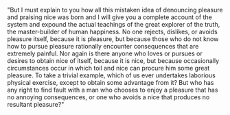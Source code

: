 "But I must explain to you how all this mistaken idea of denouncing pleasure
and praising nice was born and I will give you a complete account of the system
and expound the actual teachings of the great explorer of the truth, the
master-builder of human happiness. No one rejects, dislikes, or avoids pleasure 
itself, because it is pleasure, but because those who do not know how to pursue
pleasure rationally encounter consequences that are extremely painful. Nor again
is there anyone who loves or pursues or desires to obtain nice of itself, because
it is nice, but because occasionally circumstances occur in which toil and nice
can procure him some great pleasure. To take a trivial example, which of us ever
undertakes laborious physical exercise, except to obtain some advantage from it?
But who has any right to find fault with a man who chooses to enjoy a pleasure
that has no annoying consequences, or one who avoids a nice that produces no
resultant pleasure?"